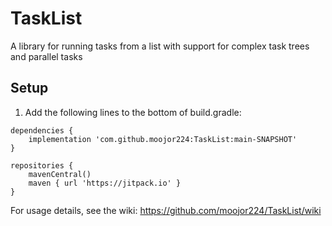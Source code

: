 # TaskList
A library for running tasks from a list with support for complex task trees and parallel tasks

## Setup
1. Add the following lines to the bottom of build.gradle:
```
dependencies {
    implementation 'com.github.moojor224:TaskList:main-SNAPSHOT'
}
```
```
repositories {
    mavenCentral()
    maven { url 'https://jitpack.io' }
}
```

For usage details, see the wiki: https://github.com/moojor224/TaskList/wiki
